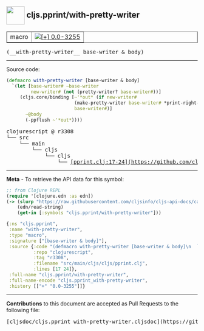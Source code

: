 ## <img width="48px" valign="middle" src="http://i.imgur.com/Hi20huC.png"> cljs.pprint/with-pretty-writer

 <table border="1">
<tr>

<td>macro</td>
<td><a href="https://github.com/cljsinfo/cljs-api-docs/tree/0.0-3255"><img valign="middle" alt="[+] 0.0-3255" src="https://img.shields.io/badge/+-0.0--3255-lightgrey.svg"></a> </td>
</tr>
</table>

 <samp>
(__with-pretty-writer__ base-writer & body)<br>
</samp>

---





Source code:

```clj
(defmacro with-pretty-writer [base-writer & body]
  `(let [base-writer# ~base-writer
         new-writer# (not (pretty-writer? base-writer#))]
     (cljs.core/binding [~'*out* (if new-writer#
                         (make-pretty-writer base-writer# *print-right-margin* *print-miser-width*)
                         base-writer#)]
       ~@body
       (-ppflush ~'*out*))))
```

 <pre>
clojurescript @ r3308
└── src
    └── main
        └── cljs
            └── cljs
                └── <ins>[pprint.clj:17-24](https://github.com/clojure/clojurescript/blob/r3308/src/main/cljs/cljs/pprint.clj#L17-L24)</ins>
</pre>


---

__Meta__ - To retrieve the API data for this symbol:

```clj
;; from Clojure REPL
(require '[clojure.edn :as edn])
(-> (slurp "https://raw.githubusercontent.com/cljsinfo/cljs-api-docs/catalog/cljs-api.edn")
    (edn/read-string)
    (get-in [:symbols "cljs.pprint/with-pretty-writer"]))
```

```clj
{:ns "cljs.pprint",
 :name "with-pretty-writer",
 :type "macro",
 :signature ["[base-writer & body]"],
 :source {:code "(defmacro with-pretty-writer [base-writer & body]\n  `(let [base-writer# ~base-writer\n         new-writer# (not (pretty-writer? base-writer#))]\n     (cljs.core/binding [~'*out* (if new-writer#\n                         (make-pretty-writer base-writer# *print-right-margin* *print-miser-width*)\n                         base-writer#)]\n       ~@body\n       (-ppflush ~'*out*))))",
          :repo "clojurescript",
          :tag "r3308",
          :filename "src/main/cljs/cljs/pprint.clj",
          :lines [17 24]},
 :full-name "cljs.pprint/with-pretty-writer",
 :full-name-encode "cljs.pprint_with-pretty-writer",
 :history [["+" "0.0-3255"]]}

```

---

__Contributions__ to this document are accepted as Pull Requests to the following file:

 <pre>
[cljsdoc/cljs.pprint_with-pretty-writer.cljsdoc](https://github.com/cljsinfo/cljs-api-docs/blob/master/cljsdoc/cljs.pprint_with-pretty-writer.cljsdoc)
</pre>

